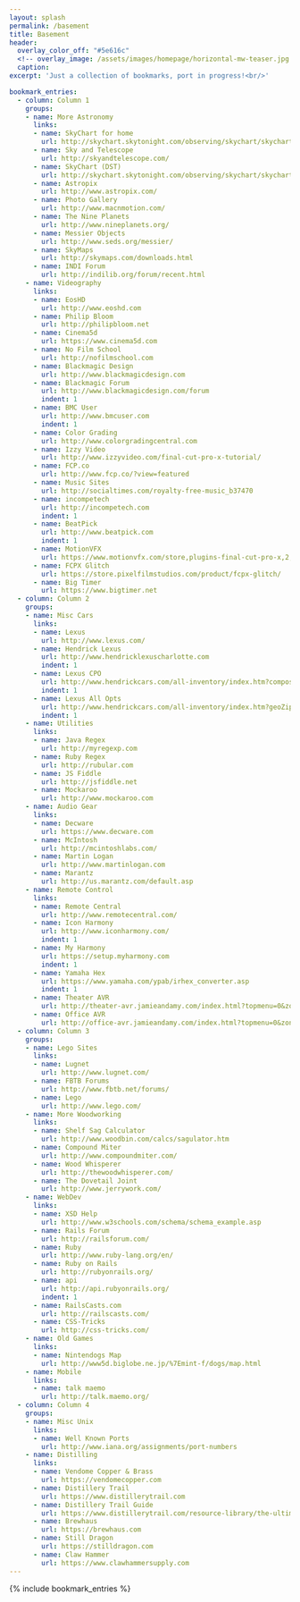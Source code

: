 ```yaml
---
layout: splash
permalink: /basement
title: Basement
header:
  overlay_color_off: "#5e616c"
  <!-- overlay_image: /assets/images/homepage/horizontal-mw-teaser.jpg -->
  caption:
excerpt: 'Just a collection of bookmarks, port in progress!<br/>'

bookmark_entries:
  - column: Column 1
    groups:
    - name: More Astronomy
      links:
      - name: SkyChart for home
        url: http://skychart.skytonight.com/observing/skychart/skychart.asp?lat=+35.08&amp;lng=-80.68&amp;timezone=-5&amp;dst=off&amp;city=Stallings&amp;state=NC&amp;country=US&amp;
      - name: Sky and Telescope
        url: http://skyandtelescope.com/
      - name: SkyChart (DST)
        url: http://skychart.skytonight.com/observing/skychart/skychart.asp?lat=+35.08&amp;lng=-80.68&amp;timezone=-5&amp;dst=on&amp;city=Stallings&amp;state=NC&amp;country=US&amp;
      - name: Astropix
        url: http://www.astropix.com/
      - name: Photo Gallery
        url: http://www.macnmotion.com/
      - name: The Nine Planets
        url: http://www.nineplanets.org/
      - name: Messier Objects
        url: http://www.seds.org/messier/
      - name: SkyMaps
        url: http://skymaps.com/downloads.html
      - name: INDI Forum
        url: http://indilib.org/forum/recent.html
    - name: Videography
      links:
      - name: EosHD
        url: http://www.eoshd.com
      - name: Philip Bloom
        url: http://philipbloom.net
      - name: Cinema5d
        url: https://www.cinema5d.com
      - name: No Film School
        url: http://nofilmschool.com
      - name: Blackmagic Design
        url: http://www.blackmagicdesign.com
      - name: Blackmagic Forum
        url: http://www.blackmagicdesign.com/forum
        indent: 1
      - name: BMC User
        url: http://www.bmcuser.com
        indent: 1
      - name: Color Grading
        url: http://www.colorgradingcentral.com
      - name: Izzy Video
        url: http://www.izzyvideo.com/final-cut-pro-x-tutorial/
      - name: FCP.co
        url: http://www.fcp.co/?view=featured
      - name: Music Sites
        url: http://socialtimes.com/royalty-free-music_b37470
      - name: incompetech
        url: http://incompetech.com
        indent: 1
      - name: BeatPick
        url: http://www.beatpick.com
        indent: 1
      - name: MotionVFX
        url: https://www.motionvfx.com/store,plugins-final-cut-pro-x,2,8.html?page=1
      - name: FCPX Glitch
        url: https://store.pixelfilmstudios.com/product/fcpx-glitch/
      - name: Big Timer
        url: https://www.bigtimer.net
  - column: Column 2
    groups:
    - name: Misc Cars
      links:
      - name: Lexus
        url: http://www.lexus.com/
      - name: Hendrick Lexus
        url: http://www.hendricklexuscharlotte.com
        indent: 1
      - name: Lexus CPO
        url: http://www.hendrickcars.com/all-inventory/index.htm?compositeType=certified&make=Lexus&geoZip=28277&geoRadius=50&sortBy=internetPrice+asc&
        indent: 1
      - name: Lexus All Opts
        url: http://www.hendrickcars.com/all-inventory/index.htm?geoZip=28277&geoRadius=250&search=&compositeType=&year=2018&year=2017&year=2016&year=2015&year=2014&make=Lexus&model=GS+200t&model=GS+350&model=GS+F&model=IS+200t&model=IS+250&model=IS+250C&model=IS+300&model=IS+350&model=NX+200t&model=RC+300&model=RC+350&model=RC+F&odometer=1-60000&gvOption=Navigation+System&geoZip=28277&geoRadius=250&sortBy=internetPrice+asc
        indent: 1
    - name: Utilities
      links:
      - name: Java Regex
        url: http://myregexp.com
      - name: Ruby Regex
        url: http://rubular.com
      - name: JS Fiddle
        url: http://jsfiddle.net
      - name: Mockaroo
        url: http://www.mockaroo.com
    - name: Audio Gear
      links:
      - name: Decware
        url: https://www.decware.com
      - name: McIntosh
        url: http://mcintoshlabs.com/
      - name: Martin Logan
        url: http://www.martinlogan.com
      - name: Marantz
        url: http://us.marantz.com/default.asp
    - name: Remote Control
      links:
      - name: Remote Central
        url: http://www.remotecentral.com/
      - name: Icon Harmony
        url: http://www.iconharmony.com/
        indent: 1
      - name: My Harmony
        url: https://setup.myharmony.com
        indent: 1
      - name: Yamaha Hex
        url: https://www.yamaha.com/ypab/irhex_converter.asp
        indent: 1
      - name: Theater AVR
        url: http://theater-avr.jamieandamy.com/index.html?topmenu=0&zone=1&settings=0
      - name: Office AVR
        url: http://office-avr.jamieandamy.com/index.html?topmenu=0&zone=1&settings=0
  - column: Column 3
    groups:
    - name: Lego Sites
      links:
      - name: Lugnet
        url: http://www.lugnet.com/
      - name: FBTB Forums
        url: http://www.fbtb.net/forums/
      - name: Lego
        url: http://www.lego.com/
    - name: More Woodworking
      links:
      - name: Shelf Sag Calculator
        url: http://www.woodbin.com/calcs/sagulator.htm
      - name: Compound Miter
        url: http://www.compoundmiter.com/
      - name: Wood Whisperer
        url: http://thewoodwhisperer.com/
      - name: The Dovetail Joint
        url: http://www.jerrywork.com/
    - name: WebDev
      links:
      - name: XSD Help
        url: http://www.w3schools.com/schema/schema_example.asp
      - name: Rails Forum
        url: http://railsforum.com/
      - name: Ruby
        url: http://www.ruby-lang.org/en/
      - name: Ruby on Rails
        url: http://rubyonrails.org/
      - name: api
        url: http://api.rubyonrails.org/
        indent: 1
      - name: RailsCasts.com
        url: http://railscasts.com/
      - name: CSS-Tricks
        url: http://css-tricks.com/
    - name: Old Games
      links:
      - name: Nintendogs Map
        url: http://www5d.biglobe.ne.jp/%7Emint-f/dogs/map.html
    - name: Mobile
      links:
      - name: talk maemo
        url: http://talk.maemo.org/
  - column: Column 4
    groups:
    - name: Misc Unix
      links:
      - name: Well Known Ports
        url: http://www.iana.org/assignments/port-numbers
    - name: Distilling
      links:
      - name: Vendome Copper & Brass
        url: https://vendomecopper.com
      - name: Distillery Trail
        url: https://www.distillerytrail.com
      - name: Distillery Trail Guide
        url: https://www.distillerytrail.com/resource-library/the-ultimate-guide-to-choosing-the-right-still-for-your-distillery-brandscape/
      - name: Brewhaus
        url: https://brewhaus.com
      - name: Still Dragon
        url: https://stilldragon.com
      - name: Claw Hammer
        url: https://www.clawhammersupply.com
---
```


{% include bookmark_entries %}
